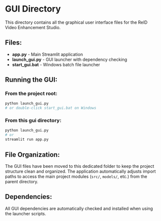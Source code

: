 # GUI Directory

This directory contains all the graphical user interface files for the ReID Video Enhancement Studio.

## Files:

- **app.py** - Main Streamlit application
- **launch_gui.py** - GUI launcher with dependency checking  
- **start_gui.bat** - Windows batch file launcher

## Running the GUI:

### From the project root:
```bash
python launch_gui.py
# or double-click start_gui.bat on Windows
```

### From this gui directory:
```bash
python launch_gui.py
# or
streamlit run app.py
```

## File Organization:

The GUI files have been moved to this dedicated folder to keep the project structure clean and organized. The application automatically adjusts import paths to access the main project modules (`src/`, `models/`, etc.) from the parent directory.

## Dependencies:

All GUI dependencies are automatically checked and installed when using the launcher scripts.
